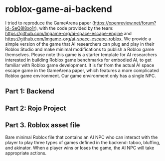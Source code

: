 # roblox-game-ai-backend


I tried to reproduce the GameArena paper (https://openreview.net/forum?id=SeQ8l8xo1r), with the code provided by the team: https://github.com/lmgame-org/ai-space-escape-engine and https://github.com/lmgame-org/ai-space-escape-roblox. We provide a simple version of the game that AI researchers can plug and play in their Roblox Studio and make minimal modifications to publish a Roblox game themselves. Please note this game is a starter template for AI researchers interested in building Roblox game benchmarks for embodied AI, to get familiar with Roblox game development. It is far from the actual AI space escape game in the GameArena paper, which features a more complicated Roblox game environment. Our game environment only has a single NPC.

## Part 1: Backend


## Part 2: Rojo Project


## Part 3. Roblox asset file
Bare minimal Roblox file that contains an AI NPC who can interact with the player to play three types of games defined in the backend: taboo, bluffing, and akinator. When a player wins or loses the game, the AI NPC will take appropriate actions. 
